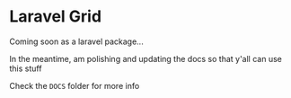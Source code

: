 # Laravel Grid
Coming soon as a laravel package...

In the meantime, am polishing and updating the docs so that y'all can use this stuff

Check the `DOCS` folder for more info